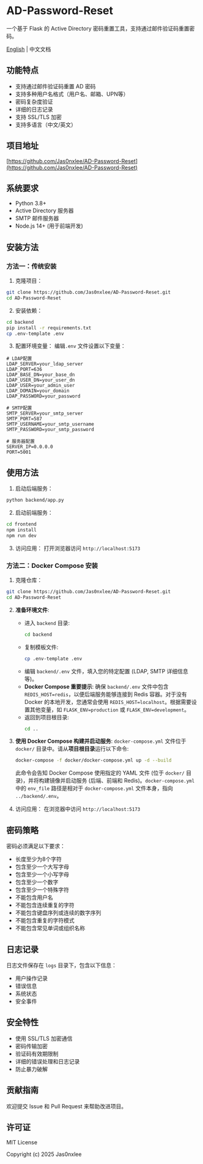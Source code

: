 # AD-Password-Reset

一个基于 Flask 的 Active Directory 密码重置工具，支持通过邮件验证码重置密码。

[English](README.md) | 中文文档

## 功能特点

- 支持通过邮件验证码重置 AD 密码
- 支持多种用户名格式（用户名、邮箱、UPN等）
- 密码复杂度验证
- 详细的日志记录
- 支持 SSL/TLS 加密
- 支持多语言（中文/英文）

## 项目地址

[https://github.com/Jas0nxlee/AD-Password-Reset](https://github.com/Jas0nxlee/AD-Password-Reset)

## 系统要求

- Python 3.8+
- Active Directory 服务器
- SMTP 邮件服务器
- Node.js 14+ (用于前端开发)

## 安装方法

### 方法一：传统安装

1. 克隆项目：
```bash
git clone https://github.com/Jas0nxlee/AD-Password-Reset.git
cd AD-Password-Reset
```

2. 安装依赖：
```bash
cd backend
pip install -r requirements.txt
cp .env-template .env
```

3. 配置环境变量：
编辑`.env` 文件设置以下变量：
```env
# LDAP配置
LDAP_SERVER=your_ldap_server
LDAP_PORT=636
LDAP_BASE_DN=your_base_dn
LDAP_USER_DN=your_user_dn
LDAP_USER=your_admin_user
LDAP_DOMAIN=your_domain
LDAP_PASSWORD=your_password

# SMTP配置
SMTP_SERVER=your_smtp_server
SMTP_PORT=587
SMTP_USERNAME=your_smtp_username
SMTP_PASSWORD=your_smtp_password

# 服务器配置
SERVER_IP=0.0.0.0
PORT=5001
```


## 使用方法

1. 启动后端服务：
```bash
python backend/app.py
```

2. 启动前端服务：
```bash
cd frontend
npm install
npm run dev
```

3. 访问应用：
打开浏览器访问 `http://localhost:5173`



### 方法二：Docker Compose 安装

1. 克隆仓库：
```bash
git clone https://github.com/Jas0nxlee/AD-Password-Reset.git
cd AD-Password-Reset
```

2.  **准备环境文件**:
    *   进入 `backend` 目录:
        ```bash
        cd backend
        ```
    *   复制模板文件:
        ```bash
        cp .env-template .env
        ```
    *   编辑 `backend/.env` 文件，填入您的特定配置 (LDAP, SMTP 详细信息等)。
    *   **Docker Compose 重要提示**: 确保 `backend/.env` 文件中包含 `REDIS_HOST=redis`，以便后端服务能够连接到 Redis 容器。对于没有 Docker 的本地开发，您通常会使用 `REDIS_HOST=localhost`。根据需要设置其他变量，如 `FLASK_ENV=production` 或 `FLASK_ENV=development`。
    *   返回到项目根目录:
        ```bash
        cd ..
        ```

3.  **使用 Docker Compose 构建并启动服务**:
    `docker-compose.yml` 文件位于 `docker/` 目录中。请从**项目根目录**运行以下命令:
    ```bash
    docker-compose -f docker/docker-compose.yml up -d --build
    ```
    此命令会告知 Docker Compose 使用指定的 YAML 文件 (位于 `docker/` 目录)，并将构建镜像并启动服务 (后端、前端和 Redis)。`docker-compose.yml` 中的 `env_file` 路径是相对于 `docker-compose.yml` 文件本身，指向 `../backend/.env`。

5. 访问应用：
在浏览器中访问 `http://localhost:5173`


## 密码策略

密码必须满足以下要求：
- 长度至少为8个字符
- 包含至少一个大写字母
- 包含至少一个小写字母
- 包含至少一个数字
- 包含至少一个特殊字符
- 不能包含用户名
- 不能包含连续重复的字符
- 不能包含键盘序列或连续的数字序列
- 不能包含重复的字符模式
- 不能包含常见单词或组织名称

## 日志记录

日志文件保存在 `logs` 目录下，包含以下信息：
- 用户操作记录
- 错误信息
- 系统状态
- 安全事件

## 安全特性

- 使用 SSL/TLS 加密通信
- 密码传输加密
- 验证码有效期限制
- 详细的错误处理和日志记录
- 防止暴力破解


## 贡献指南

欢迎提交 Issue 和 Pull Request 来帮助改进项目。

## 许可证

MIT License

Copyright (c) 2025 Jas0nxlee
